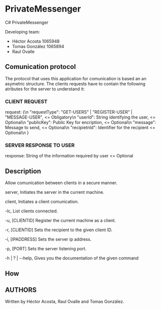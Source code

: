 # PrivateMessenger
C# PrivateMessenger

Developing team:
* Héctor Acosta 1065948
* Tomas González 1065894
* Raul Ovalle 

## Comunication protocol
The protocol that uses this application for comunication is based an an asymetric structure. The clients requests have to contain the following atributes for the server to understand it:

### CLIENT REQUEST
request: {\n
  "requestType": "GET-USERS" | "REGISTER-USER" | "MESSAGE-USER",  <= Obligatory\n
  "userId": String identifying the user,  <= Optional\n
  "publicKey": Public Key for encription,  <= Optional\n
  "message": Message to send,  <= Optional\n
  "recipietnId": Identifier for the recipient  <= Optional\n
}

### SERVER RESPONSE TO USER
response: String of the information required by user  <= Optional

## Description
Allow comunication between clients in a secure manner.

  server, 
  Initiates the server in the current machine.

  client,
  Initiates a client comunication.

  -lc,
  List clients connected.
  
  -u, [CLIENTID]
  Register the current machine as a client.
  
  -r, [CLIENTID]
  Sets the recipient to the given client ID.

  -i, [IPADDRESS]
  Sets the server ip address.

  -p, [PORT]
  Sets the server listening port.
  
  -h | ? | --help,
  Gives you the documentation of the given command

## How 

## AUTHORS
Written by Héctor Acosta, Raul Ovalle and Tomas González.
